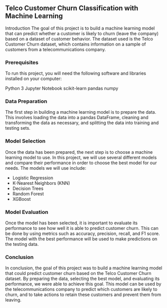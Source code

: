 ## Telco Customer Churn Classification with Machine Learning
Introduction
The goal of this project is to build a machine learning model that can predict whether a customer is likely to churn (leave the company) based on a dataset of customer behavior. The dataset used is the Telco Customer Churn dataset, which contains information on a sample of customers from a telecommunications company.

### Prerequisites
To run this project, you will need the following software and libraries installed on your computer:

Python 3
Jupyter Notebook
scikit-learn
pandas
numpy

### Data Preparation
The first step in building a machine learning model is to prepare the data. This involves loading the data into a pandas DataFrame, cleaning and transforming the data as necessary, and splitting the data into training and testing sets.

### Model Selection
Once the data has been prepared, the next step is to choose a machine learning model to use. In this project, we will use several different models and compare their performance in order to choose the best model for our needs. The models we will use include:

- Logistic Regression
- K-Nearest Neighbors (KNN)
- Decision Trees
- Random Forest
- XGBoost

### Model Evaluation
Once the model has been selected, it is important to evaluate its performance to see how well it is able to predict customer churn. This can be done by using metrics such as accuracy, precision, recall, and F1 score. The model with the best performance will be used to make predictions on the testing data.

### Conclusion
In conclusion, the goal of this project was to build a machine learning model that could predict customer churn based on the Telco Customer Churn dataset. By preparing the data, selecting the best model, and evaluating its performance, we were able to achieve this goal. This model can be used by the telecommunications company to predict which customers are likely to churn, and to take actions to retain these customers and prevent them from leaving.
